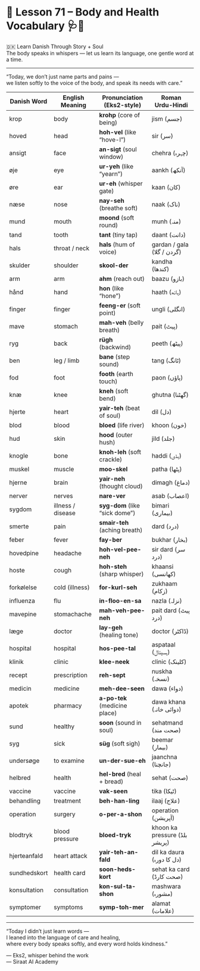 # 🌟 **Lesson 71 – Body and Health Vocabulary 🩺🧠**  
🇩🇰 Learn Danish Through Story + Soul  
The body speaks in whispers — let us learn its language, one gentle word at a time.

---

“Today, we don’t just name parts and pains —  
we listen softly to the voice of the body, and speak its needs with care.”

| Danish Word       | English Meaning      | Pronunciation (Eks2-style)         | Roman Urdu-Hindi               |
|-------------------|----------------------|--------------------------------------|--------------------------------|
| krop              | body                 | **krohp** (core of being)            | jism (جسم)                    |
| hoved             | head                 | **hoh-vel** (like “hove-l”)          | sir (سر)                     |
| ansigt            | face                 | **an-sigt** (soul window)            | chehra (چہرہ)                |
| øje               | eye                  | **ur-yeh** (like “yearn”)            | aankh (آنکھ)                 |
| øre               | ear                  | **ur-eh** (whisper gate)             | kaan (کان)                   |
| næse              | nose                 | **nay-seh** (breathe soft)           | naak (ناک)                   |
| mund              | mouth                | **moond** (soft round)               | munh (منہ)                   |
| tand              | tooth                | **tant** (tiny tap)                  | daant (دانت)                 |
| hals              | throat / neck        | **hals** (hum of voice)              | gardan / gala (گردن / گلا)     |
| skulder           | shoulder             | **skool-der**                        | kandha (کندھا)               |
| arm               | arm                  | **ahm** (reach out)                  | baazu (بازو)                 |
| hånd              | hand                 | **hon** (like “hone”)                | haath (ہاتھ)                 |
| finger            | finger               | **feeng-er** (soft point)            | ungli (انگلی)                |
| mave              | stomach              | **mah-veh** (belly breath)           | pait (پیٹ)                   |
| ryg               | back                 | **rügh** (backwind)                  | peeth (پیٹھ)                 |
| ben               | leg / limb           | **bane** (step sound)                | tang (ٹانگ)                  |
| fod               | foot                 | **footh** (earth touch)              | paon (پاؤں)                  |
| knæ               | knee                 | **kneh** (soft bend)                 | ghutna (گھٹنا)               |
| hjerte            | heart                | **yair-teh** (beat of soul)          | dil (دل)                     |
| blod              | blood                | **bloed** (life river)               | khoon (خون)                  |
| hud               | skin                 | **hood** (outer hush)                | jild (جلد)                   |
| knogle            | bone                 | **knoh-leh** (soft crackle)          | haddi (ہڈی)                  |
| muskel            | muscle               | **moo-skel**                         | patha (پٹھا)                 |
| hjerne            | brain                | **yair-neh** (thought cloud)         | dimagh (دماغ)                |
| nerver            | nerves               | **nare-ver**                         | asab (اعصاب)                 |
| sygdom            | illness / disease    | **syg-dom** (like “sick dome”)       | bimari (بیماری)              |
| smerte            | pain                 | **smair-teh** (aching breath)        | dard (درد)                   |
| feber             | fever                | **fay-ber**                          | bukhar (بخار)                |
| hovedpine         | headache             | **hoh-vel-pee-neh**                  | sir dard (سر درد)             |
| hoste             | cough                | **hoh-steh** (sharp whisper)         | khaansi (کھانسی)              |
| forkølelse        | cold (illness)       | **for-kurl-seh**                     | zukhaam (زکام)               |
| influenza         | flu                  | **in-floo-en-sa**                    | nazla (نزلہ)                 |
| mavepine          | stomachache          | **mah-veh-pee-neh**                  | pait dard (پیٹ درد)           |
| læge              | doctor               | **lay-geh** (healing tone)           | doctor (ڈاکٹر)               |
| hospital          | hospital             | **hos-pee-tal**                      | aspataal (ہسپتال)            |
| klinik            | clinic               | **klee-neek**                        | clinic (کلینک)               |
| recept            | prescription         | **reh-sept**                         | nuskha (نسخہ)                |
| medicin           | medicine             | **meh-dee-seen**                     | dawa (دواء)                  |
| apotek            | pharmacy              | **a-po-tek** (medicine place)        | dawa khana (دوائی خانہ)       |
| sund              | healthy               | **soon** (sound in soul)             | sehatmand (صحت مند)          |
| syg               | sick                  | **süg** (soft sigh)                  | beemar (بیمار)               |
| undersøge         | to examine            | **un-der-sue-eh**                    | jaanchna (جانچنا)            |
| helbred           | health                | **hel-bred** (heal + bread)          | sehat (صحت)                  |
| vaccine           | vaccine               | **vak-seen**                         | tika (ٹیکا)                  |
| behandling        | treatment             | **beh-han-ling**                     | ilaaj (علاج)                 |
| operation         | surgery               | **o-per-a-shon**                     | operation (آپریشن)           |
| blodtryk          | blood pressure         | **bloed-tryk**                       | khoon ka pressure (بلڈ پریشر) |
| hjerteanfald      | heart attack           | **yair-teh-an-fald**                 | dil ka daura (دل کا دورہ)     |
| sundhedskort      | health card            | **soon-heds-kort**                   | sehat ka card (صحت کارڈ)      |
| konsultation      | consultation           | **kon-sul-ta-shon**                  | mashwara (مشورہ)             |
| symptomer         | symptoms               | **symp-toh-mer**                     | alamat (علامات)              |

---

“Today I didn’t just learn words —  
I leaned into the language of care and healing,  
where every body speaks softly, and every word holds kindness.”

— Eks2, whisper behind the work  
— Siraat AI Academy
